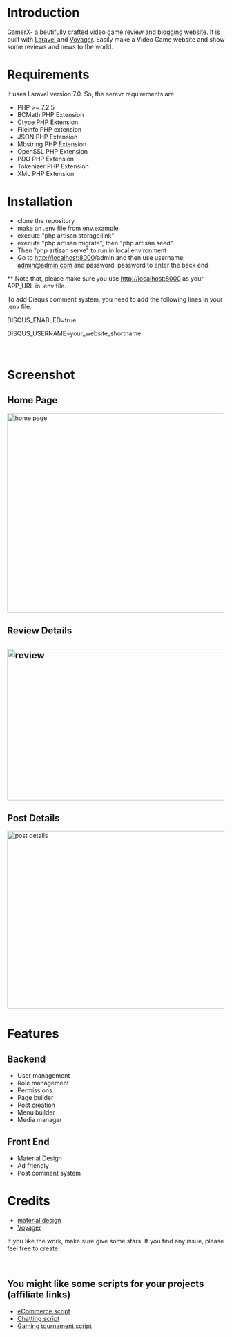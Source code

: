 <h1>Introduction</h1>
<p>GamerX- a beutifully crafted video game review and blogging website. It is built with <a href="https://laravel.com/">Laravel </a>and&nbsp;<a href="https://voyager.devdojo.com/">Voyager</a>. Easily make a Video Game website and show some reviews and news to the world.&nbsp;</p>
<h1>Requirements</h1>
<p>It uses Laravel version 7.0. So, the serevr requirements are&nbsp;</p>
<ul>
<li>PHP &gt;= 7.2.5</li>
<li>BCMath PHP Extension</li>
<li>Ctype PHP Extension</li>
<li>Fileinfo PHP extension</li>
<li>JSON PHP Extension</li>
<li>Mbstring PHP Extension</li>
<li>OpenSSL PHP Extension</li>
<li>PDO PHP Extension</li>
<li>Tokenizer PHP Extension</li>
<li>XML PHP Extension</li>
</ul>
<h1>Installation</h1>
<ul>
<li>clone the repository</li>
<li>make an .env file from env.example</li>
<li>execute "php artisan storage:link"</li>
<li>execute "php artisan migrate", then "php artisan seed"</li>
<li>Then "php artisan serve" to run in local environment</li>
<li>Go to&nbsp;<a href="http://localhost:8000/">http://localhost:8000</a>/admin and then use username: <a href="mailto:admin@admin.com">admin@admin.com</a>&nbsp;and password: password to enter the back end&nbsp;</li>
</ul>
<p>** Note that, please make sure you use <a href="http://localhost:8000">http://localhost:8000</a>&nbsp;as your APP_URL in .env file.</p>
<p>To add Disqus comment system, you need to add the following lines in your .env file.</p>
<p>DISQUS_ENABLED=true</p>
<p>DISQUS_USERNAME=your_website_shortname</p>
<p>&nbsp;</p>
<h1>Screenshot</h1>
<h2>Home Page</h2>
<p><img src="https://technewsbow.files.wordpress.com/2020/07/home.png" alt="home page" width="626" height="460" /></p>
<h2>Review Details</h2>
<h2><img src="https://technewsbow.files.wordpress.com/2020/07/review_details.png" alt="review" width="582" height="349" /></h2>
<h2>Post Details</h2>
<p><img src="https://technewsbow.files.wordpress.com/2020/07/news.png" alt="post details" width="571" height="411" /></p>
<h1>Features</h1>
<h2>Backend</h2>
<ul>
<li>User management</li>
<li>Role management</li>
<li>Permissions</li>
<li>Page builder</li>
<li>Post creation</li>
<li>Menu builder</li>
<li>Media manager</li>
</ul>
<h2>Front End</h2>
<ul>
<li>Material Design</li>
<li>Ad friendly</li>
<li>Post comment system</li>
</ul>
<h1>Credits</h1>
<ul>
<li><a href="https://mdbootstrap.com/">material design</a></li>
<li><a href="https://voyager.devdojo.com/">Voyager</a></li>
</ul>
<p>If you like the work, make sure give some stars. If you find any issue, please feel free to create.</p>
<p>&nbsp;</p>
<h2>You might like some scripts for your projects (affiliate links)</h2>
<ul>
<li><a href="https://1.envato.market/a0j1b">eCommerce script</a></li>
<li><a href="https://1.envato.market/VGAma">Chatting script</a></li>
<li><a href="https://1.envato.market/y7qM3">Gaming tournament script</a></li>
</ul>
<p>&nbsp;</p>
<p>&nbsp;</p>
<p>&nbsp;</p>
<p>&nbsp;</p>